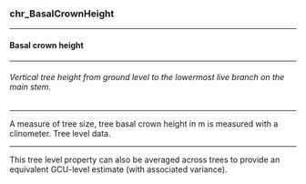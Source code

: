 ### chr_BasalCrownHeight



------
#### Basal crown height



------
###### Vertical tree height from ground level to the lowermost live branch on the main stem.



------
A measure of tree size, tree basal crown height in m is measured with a clinometer. Tree level data.



------
This tree level property can also be averaged across trees to provide an equivalent GCU-level estimate (with associated variance).